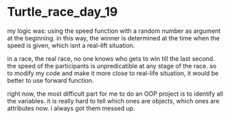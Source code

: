 # Turtle_race_day_19
my logic was: using the speed function with a random number as argument at the beginning. 
in this way, the winner is determined at the time when the speed is given, which isnt a real-lift situation.

in a race, the real race, no one knows who gets to win till the last second. 
the speed of the participants is unpredicatible at any stage of the race.
so to modify my code and make it more close to real-life situation, it would be better to use forward 
function.

right now, the most difficult part for me to do an OOP project is to identify all the variables.
it is really hard to tell which ones are objects, which ones are attributes now. i always got them messed up.
